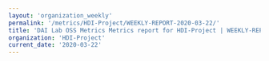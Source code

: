 ```yaml
---
layout: 'organization_weekly'
permalink: '/metrics/HDI-Project/WEEKLY-REPORT-2020-03-22/'
title: 'DAI Lab OSS Metrics Metrics report for HDI-Project | WEEKLY-REPORT-2020-03-22'
organization: 'HDI-Project'
current_date: '2020-03-22'
---
```

